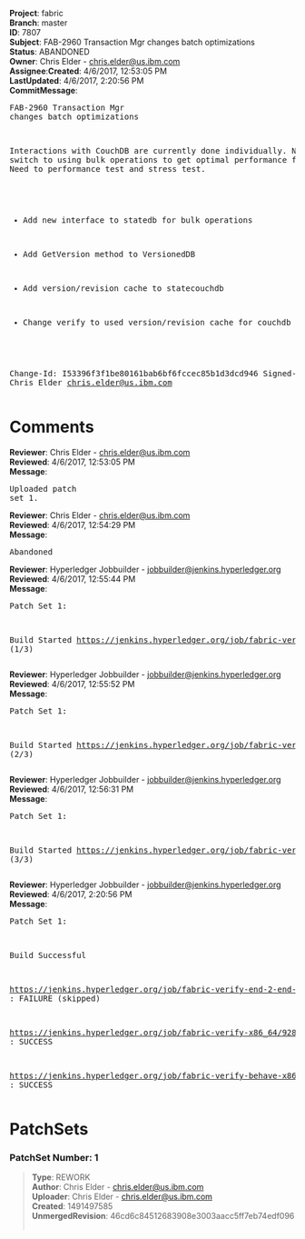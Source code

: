 <strong>Project</strong>: fabric</br><strong>Branch</strong>: master<br><strong>ID</strong>: 7807<br><strong>Subject</strong>: FAB-2960 Transaction Mgr changes batch optimizations<br><strong>Status</strong>: ABANDONED<br><strong>Owner</strong>: Chris Elder - chris.elder@us.ibm.com<br><strong>Assignee</strong>:<strong>Created</strong>: 4/6/2017, 12:53:05 PM<br><strong>LastUpdated</strong>: 4/6/2017, 2:20:56 PM<br><strong>CommitMessage</strong>:<br><pre>FAB-2960 Transaction Mgr changes batch optimizations

Interactions with CouchDB are currently done individually.
Need to switch to using bulk operations to get optimal performance
from CouchDB. Need to performance test and stress test.

- Add new interface to statedb for bulk operations

- Add GetVersion method to VersionedDB

- Add version/revision cache to statecouchdb

- Change verify to used version/revision cache for couchdb

Change-Id: I53396f3f1be80161bab6bf6fccec85b1d3dcd946
Signed-off-by: Chris Elder <chris.elder@us.ibm.com>
</pre><h1>Comments</h1><strong>Reviewer</strong>: Chris Elder - chris.elder@us.ibm.com<br><strong>Reviewed</strong>: 4/6/2017, 12:53:05 PM<br><strong>Message</strong>: <pre>Uploaded patch set 1.</pre><strong>Reviewer</strong>: Chris Elder - chris.elder@us.ibm.com<br><strong>Reviewed</strong>: 4/6/2017, 12:54:29 PM<br><strong>Message</strong>: <pre>Abandoned</pre><strong>Reviewer</strong>: Hyperledger Jobbuilder - jobbuilder@jenkins.hyperledger.org<br><strong>Reviewed</strong>: 4/6/2017, 12:55:44 PM<br><strong>Message</strong>: <pre>Patch Set 1:

Build Started https://jenkins.hyperledger.org/job/fabric-verify-x86_64/9280/ (1/3)</pre><strong>Reviewer</strong>: Hyperledger Jobbuilder - jobbuilder@jenkins.hyperledger.org<br><strong>Reviewed</strong>: 4/6/2017, 12:55:52 PM<br><strong>Message</strong>: <pre>Patch Set 1:

Build Started https://jenkins.hyperledger.org/job/fabric-verify-end-2-end-x86_64/817/ (2/3)</pre><strong>Reviewer</strong>: Hyperledger Jobbuilder - jobbuilder@jenkins.hyperledger.org<br><strong>Reviewed</strong>: 4/6/2017, 12:56:31 PM<br><strong>Message</strong>: <pre>Patch Set 1:

Build Started https://jenkins.hyperledger.org/job/fabric-verify-behave-x86_64/3350/ (3/3)</pre><strong>Reviewer</strong>: Hyperledger Jobbuilder - jobbuilder@jenkins.hyperledger.org<br><strong>Reviewed</strong>: 4/6/2017, 2:20:56 PM<br><strong>Message</strong>: <pre>Patch Set 1:

Build Successful 

https://jenkins.hyperledger.org/job/fabric-verify-end-2-end-x86_64/817/ : FAILURE (skipped)

https://jenkins.hyperledger.org/job/fabric-verify-x86_64/9280/ : SUCCESS

https://jenkins.hyperledger.org/job/fabric-verify-behave-x86_64/3350/ : SUCCESS</pre><h1>PatchSets</h1><h3>PatchSet Number: 1</h3><blockquote><strong>Type</strong>: REWORK<br><strong>Author</strong>: Chris Elder - chris.elder@us.ibm.com<br><strong>Uploader</strong>: Chris Elder - chris.elder@us.ibm.com<br><strong>Created</strong>: 1491497585<br><strong>UnmergedRevision</strong>: 46cd6c84512683908e3003aacc5ff7eb74edf096<br><br></blockquote>
